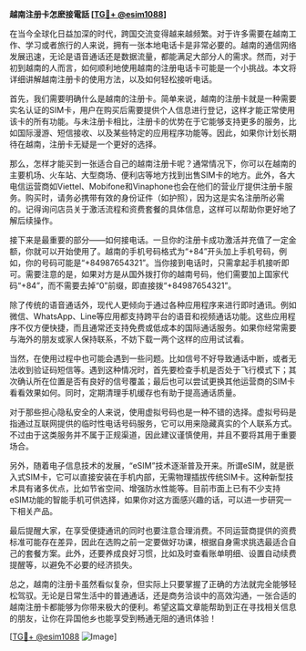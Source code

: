 **越南注册卡怎麽接電話 [[TG💪+ @esim1088](https://t.me/s/esim1088)]**

在当今全球化日益加深的时代，跨国交流变得越来越频繁。对于许多需要在越南工作、学习或者旅行的人来说，拥有一张本地电话卡是非常必要的。越南的通信网络发展迅速，无论是语音通话还是数据流量，都能满足大部分人的需求。然而，对于初到越南的人而言，如何顺利地使用越南的注册电话卡可能是一个小挑战。本文将详细讲解越南注册卡的使用方法，以及如何轻松接听电话。

首先，我们需要明确什么是越南的注册卡。简单来说，越南的注册卡就是一种需要实名认证的SIM卡，用户在购买后需要提供个人信息进行登记，这样才能正常使用该卡的所有功能。与未注册卡相比，注册卡的优势在于它能够支持更多的服务，比如国际漫游、短信接收、以及某些特定的应用程序功能等。因此，如果你计划长期待在越南，注册卡无疑是一个更好的选择。

那么，怎样才能买到一张适合自己的越南注册卡呢？通常情况下，你可以在越南的主要机场、火车站、大型商场、便利店等地方找到出售SIM卡的地方。此外，各大电信运营商如Viettel、Mobifone和Vinaphone也会在他们的营业厅提供注册卡服务。购买时，请务必携带有效的身份证件（如护照），因为这是实名注册所必需的。记得询问店员关于激活流程和资费套餐的具体信息，这样可以帮助你更好地了解后续操作。

接下来是最重要的部分——如何接电话。一旦你的注册卡成功激活并充值了一定金额，你就可以开始使用了。越南的手机号码格式为“+84”开头加上手机号码，例如，你的号码可能是“+84987654321”。当你接到电话时，只需拿起手机接听即可。需要注意的是，如果对方是从国外拨打你的越南号码，他们需要加上国家代码“+84”，而不需要去掉“0”前缀，即直接拨“+84987654321”。

除了传统的语音通话外，现代人更倾向于通过各种应用程序来进行即时通讯。例如微信、WhatsApp、Line等应用都支持跨平台的语音和视频通话功能。这些应用程序不仅方便快捷，而且通常还支持免费或低成本的国际通话服务。如果你经常需要与海外的朋友或家人保持联系，不妨下载一两个这样的应用试试看。

当然，在使用过程中也可能会遇到一些问题。比如信号不好导致通话中断，或者无法收到验证码短信等。遇到这种情况时，首先要检查手机是否处于飞行模式下；其次确认所在位置是否有良好的信号覆盖；最后也可以尝试更换其他运营商的SIM卡看看效果如何。同时，定期清理手机缓存也有助于提高通话质量。

对于那些担心隐私安全的人来说，使用虚拟号码也是一种不错的选择。虚拟号码是指通过互联网提供的临时性电话号码服务，它可以用来隐藏真实的个人联系方式。不过由于这类服务并不属于正规渠道，因此建议谨慎使用，并且不要将其用于重要场合。

另外，随着电子信息技术的发展，“eSIM”技术逐渐普及开来。所谓eSIM，就是嵌入式SIM卡，它可以直接安装在手机内部，无需物理插拔传统SIM卡。这种新型技术具有诸多优点，比如节省空间、增强防水性能等。目前市面上已有不少支持eSIM功能的智能手机可供选择，如果你对这方面感兴趣的话，可以进一步研究一下相关产品。

最后提醒大家，在享受便捷通讯的同时也要注意合理消费。不同运营商提供的资费标准可能存在差异，因此在选购之前一定要做好功课，根据自身需求挑选最适合自己的套餐方案。此外，还要养成良好习惯，比如及时查看账单明细、设置自动续费提醒等，以避免不必要的经济损失。

总之，越南的注册卡虽然看似复杂，但实际上只要掌握了正确的方法就完全能够轻松驾驭。无论是日常生活中的普通通话，还是商务洽谈中的高效沟通，一张合适的越南注册卡都能够为你带来极大的便利。希望这篇文章能帮助到正在寻找相关信息的朋友，让你在异国他乡也能享受到畅通无阻的通讯体验！

[[TG💪+ @esim1088](https://t.me/s/esim1088) ![Image](https://i.postimg.cc/4NQfJmqS/Snipaste-2025-05-13-00-14-12.png)]
